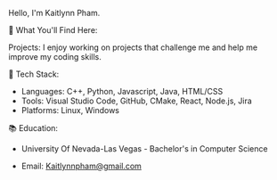 Hello, I'm Kaitlynn Pham. 

🚀 What You'll Find Here:


 Projects: I enjoy working on projects that challenge me and help me improve my coding skills. 

🔧 Tech Stack:
- Languages: C++, Python, Javascript, Java, HTML/CSS
- Tools: Visual Studio Code, GitHub, CMake, React, Node.js, Jira
- Platforms: Linux, Windows

📚 Education:
- University Of Nevada-Las Vegas - Bachelor's in Computer Science

- Email: Kaitlynnpham@gmail.com 


<!---
kaitlynnpham/kaitlynnpham is a ✨ special ✨ repository because its `README.md` (this file) appears on your GitHub profile.
You can click the Preview link to take a look at your changes.
--->
